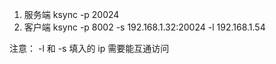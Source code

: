 1. 服务端 ksync -p 20024
2. 客户端 ksync -p 8002 -s 192.168.1.32:20024 -l 192.168.1.54

注意： -l 和 -s 填入的 ip 需要能互通访问

